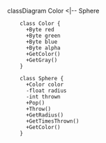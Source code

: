 classDiagram
        Color <|-- Sphere

        class Color {
          +Byte red
          +Byte green
          +Byte blue
          +Byte alpha
          +GetColor()
          +GetGray()
        }

        class Sphere {
          +Color color
          -float radius
          -int thrown
          +Pop()
          +Throw()
          +GetRadius()
          +GetTimesThrown()
          +GetColor()
        }
